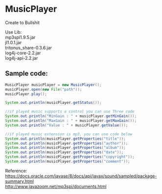 # MusicPlayer

Create to Bullshit

Use Lib:  
mp3spi1.9.5.jar  
jl1.0.1.jar  
tritonus_share-0.3.6.jar  
log4j-core-2.2.jar  
log4j-api-2.2.jar  

## Sample code:  

```java
MusicPlayer musicPlayer = new MusicPlayer();
musicPlayer.open(new File("path"));
musicPlayer.play();

System.out.println(musicPlayer.getStatus());

//if played music supports a control you can use Three code
System.out.println("MinGain : " + musicPlayer.getMinGain());
System.out.println("MaxGain : " + musicPlayer.getMaxGain());
System.out.println("Value : " + musicPlayer.getValue());

//if played music extension is mp3, you can use code below
System.out.println(musicPlayer.getProperties("title"));
System.out.println(musicPlayer.getProperties("author"));
System.out.println(musicPlayer.getProperties("album"));
System.out.println(musicPlayer.getProperties("date"));
System.out.println(musicPlayer.getProperties("copyright"));
System.out.println(musicPlayer.getProperties("comment"));
```

Reference:  
https://docs.oracle.com/javase/8/docs/api/javax/sound/sampled/package-summary.html  
http://www.javazoom.net/mp3spi/documents.html  
